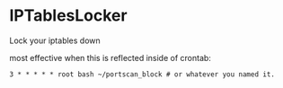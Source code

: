 # IPTablesLocker
Lock your iptables down

most effective when this is reflected inside of crontab:
```cron
3 * * * * * root bash ~/portscan_block # or whatever you named it.
```

